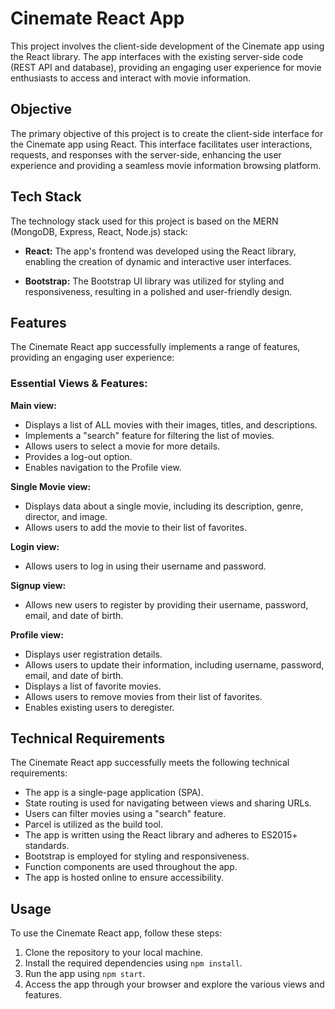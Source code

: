 # Cinemate React App

This project involves the client-side development of the Cinemate app using the React library. The app interfaces with the existing server-side code (REST API and database), providing an engaging user experience for movie enthusiasts to access and interact with movie information.

## Objective

The primary objective of this project is to create the client-side interface for the Cinemate app using React. This interface facilitates user interactions, requests, and responses with the server-side, enhancing the user experience and providing a seamless movie information browsing platform.

## Tech Stack

The technology stack used for this project is based on the MERN (MongoDB, Express, React, Node.js) stack:

- **React:** The app's frontend was developed using the React library, enabling the creation of dynamic and interactive user interfaces.

- **Bootstrap:** The Bootstrap UI library was utilized for styling and responsiveness, resulting in a polished and user-friendly design.

## Features

The Cinemate React app successfully implements a range of features, providing an engaging user experience:

### Essential Views & Features:

**Main view:**

- Displays a list of ALL movies with their images, titles, and descriptions.
- Implements a "search" feature for filtering the list of movies.
- Allows users to select a movie for more details.
- Provides a log-out option.
- Enables navigation to the Profile view.

**Single Movie view:**

- Displays data about a single movie, including its description, genre, director, and image.
- Allows users to add the movie to their list of favorites.

**Login view:**

- Allows users to log in using their username and password.

**Signup view:**

- Allows new users to register by providing their username, password, email, and date of birth.

**Profile view:**

- Displays user registration details.
- Allows users to update their information, including username, password, email, and date of birth.
- Displays a list of favorite movies.
- Allows users to remove movies from their list of favorites.
- Enables existing users to deregister.

## Technical Requirements

The Cinemate React app successfully meets the following technical requirements:

- The app is a single-page application (SPA).
- State routing is used for navigating between views and sharing URLs.
- Users can filter movies using a "search" feature.
- Parcel is utilized as the build tool.
- The app is written using the React library and adheres to ES2015+ standards.
- Bootstrap is employed for styling and responsiveness.
- Function components are used throughout the app.
- The app is hosted online to ensure accessibility.

## Usage

To use the Cinemate React app, follow these steps:

1. Clone the repository to your local machine.
2. Install the required dependencies using `npm install`.
3. Run the app using `npm start`.
4. Access the app through your browser and explore the various views and features.
